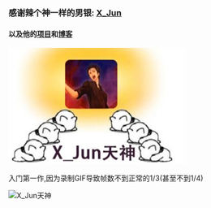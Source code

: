 ### 感谢辣个神一样的男银: [**<u>X_Jun</u>**](https://home.cnblogs.com/u/X-Jun/)

#### 以及他的[**<u>项目</u>**](https://github.com/MKXJun/DX11-Without-DirectX-SDK)和[**<u>博客</u>**](https://www.cnblogs.com/X-Jun/p/9028764.html)

![X_Jun天神](./PIC/X_Jun天神.jpg)









入门第一作,因为录制GIF导致帧数不到正常的1/3(甚至不到1/4)

![X_Jun天神](./作品一览/00_3D图形入门.gif)

